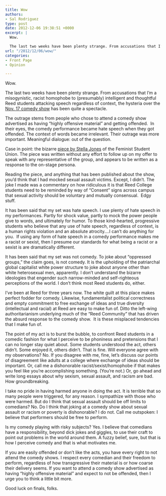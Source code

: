```yaml
---
title: Wow
authors:
- Sal Rodriguez
type: post
date: 2012-12-06 19:38:51 +0000
excerpt: |
  Wow.

  The last two weeks have been plenty strange. From accusations that I’m a misogynistic, racist homophobe to (presumably) intelligent and thoughtful Reed students attacking speech regardless of context, the hysteria over the Nov. 17 comedy show has been quite a spectacle.
url: "/2012/12/06/wow/"
categories:
- Front Page
- Opinion

---
```

Wow.

The last two weeks have been plenty strange. From accusations that I’m a misogynistic, racist homophobe to (presumably) intelligent and thoughtful Reed students attacking speech regardless of context, the hysteria over the [Nov. 17 comedy show][1] has been quite a spectacle.

The outrage stems from people who chose to attend a comedy show advertised as having “highly offensive material” and getting offended.  In their eyes, the comedy performance became hate speech when they got offended. The context of words became irrelevant. Their outrage was more important. Meaningful dialogue: out of the question.

Case in point: the bizarre [piece by Stella Jones][2] of the Feminist Student Union. The piece was written without any effort to follow up on my offer to speak with any representative of the group, and appears to be written as a response to the on-stage persona.

Reading the piece, and anything that has been published about the show, you’d think that I had mocked sexual assault victims. Except, I didn’t. The joke I made was a commentary on how ridiculous it is that Reed College students need to be reminded by way of “Consent” signs across campus that sexual activity should be voluntary and mutually consensual.  Edgy stuff.

It has been said that my set was hate speech. I use plenty of hate speech in my performances. Partly for shock value, partly to mock the power people give to words, and ultimately for humor. To those kind-hearted, progressive students who believe that any use of hate speech, regardless of context, is a human rights violation and an absolute atrocity….I can’t do anything for you.  If using any form of hate speech in a comedy performance makes me a racist or sexist, then I presume our standards for what being a racist or a sexist is are dramatically different.

It has been said that my set was not comedy. To joke about “oppressed groups,” the claim goes, is not comedy. It is the upholding of the patriarchal global capitalist white power structure to joke about anyone other than white heterosexual men, apparently. I don’t understand the bizarre ideologies that engender such narrow-minded and self-righteous perceptions of the world. I don’t think most Reed students do, either.

I’ve been at Reed for three years now. The white guilt at this place makes perfect fodder for comedy. Likewise, fundamentalist political correctness and empty commitment to free exchange of ideas and true diversity (intellectual and racial) at Reed are easy to make fun of. Ditto the left-wing authoritarianism underlying much of the “Reed Community” that has driven the absurd response to the comedy show.  It is these misplaced tendencies that I make fun of.

The point of my act is to burst the bubble, to confront Reed students in a comedic fashion for what I perceive to be phoniness and pretensions that I can no longer stay quiet about. Some students understood the act, others didn’t. Some enjoyed it, others didn’t. That is fine. Will everyone agree with my observations? No. If you disagree with me, fine, let’s discuss our points of disagreement like adults at a college where exchange of ideas should be important. Or, call me a dishonorable racist/sexist/homophobe if that makes you feel like you’re accomplishing something. (You’re not.) Or, go ahead and write long essays about why sexism, sexual assault, and racism are bad. How groundbreaking.

I take no pride in having harmed anyone in doing the act. It is terrible that so many people were triggered, for any reason. I sympathize with those who were harmed. But do I think that sexual assault should be off limits to comedians? No. Do I think that joking at a comedy show about sexual assault or racism or poverty is dishonorable? I do not. Call me outspoken: I believe that performers should be free to perform.

Is my comedy playing with risky subjects? Yes. I believe that comedians have a responsibility, beyond dick jokes and giggles, to use their craft to point out problems in the world around them. A fuzzy belief, sure, but that is how I perceive comedy and that is what motivates me.

If you are easily offended or don’t like the acts, you have every right to not attend the comedy shows. I respect every comedian and their freedom to perform, regardless of how transgressive their material is or how coarse their delivery seems. If you want to attend a comedy show advertised as having “highly offensive material” and expect to not be offended, then I urge you to think a little bit more.

Good luck on finals, folks.

 [1]: http://www.reedquest.org/2012/11/comedian-under-fire-for-comments-about-diversity-gender-equality-and-sexual-assault/ "Comedian Under Fire for “misogynistic, racist, and homophobic” Comments"
 [2]: http://www.reedquest.org/2012/11/why-were-getting-all-activist-an-fsu-organizer-responds/ "Why We’re Getting “All Activist”: An FSU Organizer Responds"